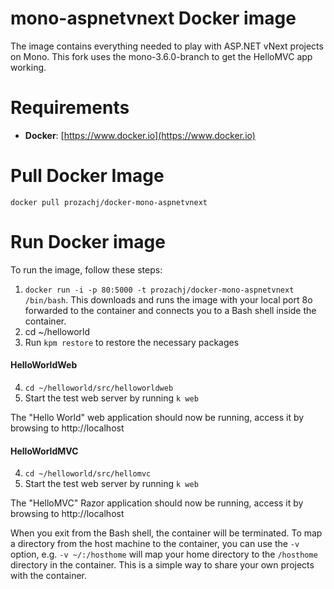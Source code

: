mono-aspnetvnext Docker image
=============================

The image contains everything needed to play with ASP.NET vNext projects on Mono. This fork uses the mono-3.6.0-branch to get the HelloMVC app working.

# Requirements

* **Docker**: [https://www.docker.io](https://www.docker.io)

# Pull Docker Image
`docker pull prozachj/docker-mono-aspnetvnext`

# Run Docker image
To run the image, follow these steps:

1. `docker run -i -p 80:5000 -t prozachj/docker-mono-aspnetvnext /bin/bash`. This downloads and runs the image with your local port 8o forwarded to the container and connects you to a Bash shell inside the container.
2. cd ~/helloworld
3. Run `kpm restore` to restore the necessary packages
 
#### HelloWorldWeb
4. `cd ~/helloworld/src/helloworldweb`
5. Start the test web server by running `k web`

The "Hello World" web application should now be running, access it by browsing to http://localhost

#### HelloWorldMVC
4. `cd ~/helloworld/src/hellomvc`
5. Start the test web server by running `k web`

The "HelloMVC" Razor application should now be running, access it by browsing to http://localhost

When you exit from the Bash shell, the container will be terminated.
To map a directory from the host machine to the container, you can use the `-v` option, e.g. `-v ~/:/hosthome` will map your home directory to the `/hosthome` directory in the container. This is a simple way to share your own projects with the container.


